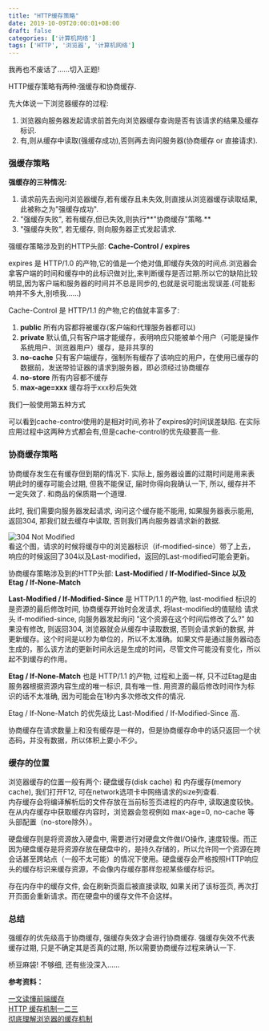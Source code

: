 ```yaml
---
title: "HTTP缓存策略"
date: 2019-10-09T20:00:01+08:00
draft: false
categories: ['计算机网络']
tags: ['HTTP', '浏览器', '计算机网络']
---
```


我再也不废话了......切入正题!  

HTTP缓存策略有两种:强缓存和协商缓存.  

先大体说一下浏览器缓存的过程:  

1. 浏览器向服务器发起请求前首先向浏览器缓存查询是否有该请求的结果及缓存标识.  
2. 有,则从缓存中读取(强缓存成功),否则再去询问服务器(协商缓存 or 直接请求).

### 强缓存策略  

**强缓存的三种情况:**  

1. 请求前先去询问浏览器缓存,若有缓存且未失效,则直接从浏览器缓存读取结果,此被称之为"强缓存成功".  
2. "强缓存失败", 若有缓存,但已失效,则执行**"协商缓存"策略.**  
3. "强缓存失败", 若无缓存, 则向服务器正式发起请求.

强缓存策略涉及到的HTTP头部: **Cache-Control / expires**  

expires 是 HTTP/1.0 的产物,它的值是一个绝对值,即缓存失效的时间点.浏览器会拿客户端的时间和缓存中的此标识做对比,来判断缓存是否过期.所以它的缺陷比较明显,因为客户端和服务器的时间并不总是同步的,也就是说可能出现误差.(可能影响并不多大,别喷我......)  

Cache-Control 是 HTTP/1.1 的产物,它的值就丰富多了:  

1. **public**   所有内容都将被缓存(客户端和代理服务器都可以)  
2. **private**  默认值,只有客户端才能缓存，表明响应只能被单个用户（可能是操作系统用户、浏览器用户）缓存，是非共享的   
3. **no-cache** 只有客户端缓存，强制所有缓存了该响应的用户，在使用已缓存的数据前，发送带验证器的请求到服务器，即必须经过协商缓存  
4. **no-store** 所有内容都不缓存  
5. **max-age=xxx**  缓存将于xxx秒后失效

我们一般使用第五种方式  

可以看到cache-control使用的是相对时间,弥补了expires的时间误差缺陷. 在实际应用过程中这两种方式都会有,但是cache-control的优先级要高一些.

### 协商缓存策略  

协商缓存发生在有缓存但到期的情况下. 实际上, 服务器设置的过期时间是用来表明此时的缓存可能会过期, 但我不能保证, 届时你得向我确认一下, 所以, 缓存并不一定失效了. 和商品的保质期一个道理.  

此时, 我们需要向服务器发起请求, 询问这个缓存能不能用, 如果服务器表示能用, 返回304, 那我们就去缓存中读取, 否则我们再向服务器请求新的数据.  

![304 Not Modified](/img/posts/304.png)  
看这个图，请求的时候将缓存中的浏览器标识（if-modified-since）带了上去，响应的时候返回了304以及Last-modified，返回的Last-modified可能会更新。

协商缓存策略涉及到的HTTP头部: **Last-Modified / If-Modified-Since 以及 Etag / If-None-Match**   

**Last-Modified / If-Modified-Since** 是 HTTP/1.1 的产物, last-modified 标识的是资源的最后修改时间, 协商缓存开始时会发请求, 将last-modified的值赋给 请求头 if-modified-since, 向服务器发起询问 "这个资源在这个时间后修改了么?" 如果没有修改, 则返回304, 浏览器就会从缓存中读取数据, 否则会请求新的数据, 并更新缓存。这个时间是以秒为单位的，所以不太准确。如果文件是通过服务器动态生成的，那么该方法的更新时间永远是生成的时间，尽管文件可能没有变化，所以起不到缓存的作用。

**Etag / If-None-Match** 也是 HTTP/1.1 的产物, 过程和上面一样, 只不过Etag是由服务器根据资源内容生成的唯一标识, 具有唯一性. 用资源的最后修改时间作为标识的话不太准确, 因为可能会在1秒内多次修改文件的情况. 

Etag / If-None-Match 的优先级比 Last-Modified / If-Modified-Since 高.  

协商缓存在请求数量上和没有缓存是一样的，但是协商缓存命中的话只返回一个状态码，并没有数据，所以体积上要小不少。

### 缓存的位置  

浏览器缓存的位置一般有两个: 硬盘缓存(disk cache) 和 内存缓存(memory cache), 我们打开F12, 可在network选项卡中网络请求的size列查看.  
内存缓存会将编译解析后的文件存放在当前标签页进程的内存中, 读取速度较快。在从内存缓存中获取缓存内容时，浏览器会忽视例如 max-age=0, no-cache 等头部配置（no-store除外）。  

硬盘缓存则是将资源放入硬盘中, 需要进行对硬盘文件做I/O操作, 速度较慢。而正因为硬盘缓存是将资源存放在硬盘中的，是持久存储的，所以允许同一个资源在跨会话甚至跨站点（一般不太可能）的情况下使用。硬盘缓存会严格按照HTTP响应头的缓存标识来缓存资源，不会像内存缓存那样忽视某些缓存标识。  

存在内存中的缓存文件, 会在刷新页面后被直接读取, 如果关闭了该标签页, 再次打开页面会重新请求。而在硬盘中的缓存文件不会这样。

### 总结  

强缓存的优先级高于协商缓存, 强缓存失效才会进行协商缓存. 强缓存失效不代表缓存过期, 只是不确定其是否真的过期, 所以需要协商缓存过程来确认一下.

桥豆麻袋! 不够细, 还有些没深入......

**参考资料：**  

[一文读懂前端缓存](https://zhuanlan.zhihu.com/p/44789005)  
[HTTP 缓存机制一二三](https://zhuanlan.zhihu.com/p/29750583)  
[彻底理解浏览器的缓存机制](https://juejin.im/entry/5ad86c16f265da505a77dca4)